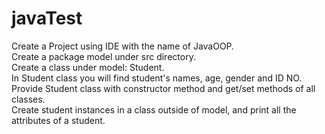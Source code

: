 # javaTest
Create a Project using IDE with the name of JavaOOP.<br>
Create a package model under src directory.<br>
Create a class under model: Student.<br>
In Student class you will find student's names, age, gender and ID NO.<br>
Provide Student class with constructor method and get/set methods of all classes.<br>
Create student instances in a class outside of model, and print all the attributes of a student.<br>
